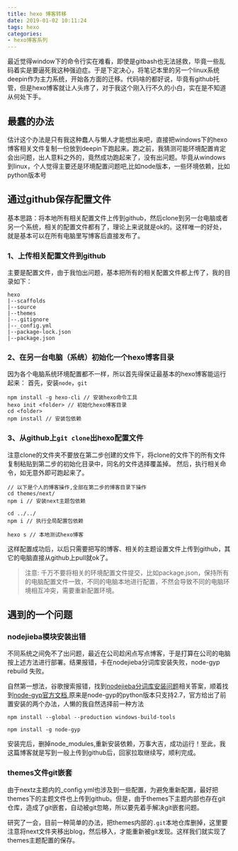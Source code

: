 ```yaml
---
title: hexo 博客转移
date: 2019-01-02 10:11:24
tags: hexo
categories: 
- hexo博客系列
---
```


最近觉得window下的命令行实在难看，即使是gitbash也无法拯救，毕竟一些乱码着实是要逼死我这种强迫症。于是下定决心，将笔记本里的另一个linux系统deepin作为主力系统，开始各方面的迁移。代码啥的都好说，毕竟有github托管，但是hexo博客就让人头疼了，对于我这个刚入行不久的小白，实在是不知道从何处下手。

## 最蠢的办法

估计这个办法是只有我这种蠢人与懒人才能想出来吧，直接把windows下的hexo博客相关文件复制一份放到deepin下跑起来。跑之前，我猜测可能环境配置肯定会出问题，出人意料之外的，竟然成功跑起来了，没有出问题。毕竟从windows到linux，个人觉得主要还是环境配置问题吧,比如node版本，一些环境依赖，比如python版本号

## 通过github保存配置文件

基本思路：将本地所有相关配置文件上传到github，然后clone到另一台电脑或者另一个系统，相关的配置文件都有了，理论上来说就是ok的。这样唯一的好处，就是基本可以在所有电脑里写博客后直接发布了。

### 1、上传相关配置文件到github

主要是配置文件，由于我怕出问题，基本把所有的相关配置文件都上传了，我的目录如下：

```
hexo
|--scaffolds
|--source
|--themes
|--.gitignore
|--_config.yml
|--package-lock.json
|--package.json
```

### 2、在另一台电脑（系统）初始化一个hexo博客目录

因为各个电脑系统环境配置都不一样，所以首先得保证最基本的hexo博客能运行起来：
首先，安装`node`，`git`

```
npm install -g hexo-cli // 安装hexo命令工具
hexo init <folder> // 初始化hexo博客目录
cd <folder>
npm install // 安装包依赖

```

### 3、从github上`git clone`出hexo配置文件

注意clone的文件夹不要放在第二步创建的文件下，将clone的文件下的所有文件复制粘贴到第二步的初始化目录中，同名的文件选择覆盖掉。
然后，执行相关命令，如无意外即可跑起来了。

```
// 以下是个人的博客操作,全部在第二步的博客目录下操作
cd themes/next/
npm i // 安装next主题包依赖

cd ../../
npm i // 执行全局配置包依赖

hexo s // 本地测试hexo博客
```

这样配置成功后，以后只需要把写的博客、相关的主题设置文件上传到github，其它的电脑直接从github上pull就ok了。

>注意:
>千万不要将相关的环境配置文件提交，比如package.json，保持所有的电脑配置文件一致，不同的电脑本地进行配置，不然会导致不同的电脑环境相互冲突，需要重新配置环境。

## 遇到的一个问题

### nodejieba模块安装出错

不同系统之间免不了出问题，最近在公司趁闲点写点博客，于是打算在公司的电脑按上述方法进行部署。结果报错，卡在nodejieba分词库安装失败，node-gyp rebuild 失败。

自然第一想法，谷歌搜索报错，找到[nodejieba分词库安装问题](https://github.com/Mrminfive/hexo-theme-skapp/issues/23)相关答案，顺着找到[node-gyp官方文档](https://www.npmjs.com/package/node-gyp),原来是node-gyp的python版本只支持2.7，官方给出了前置安装的两个办法，人懒的我自然选择前一种方法
```
npm install --global --production windows-build-tools

npm install -g node-gyp
```
安装完后，删掉node_modules,重新安装依赖，万事大吉，成功运行！至此，我这篇博客就是写到一般上传到github后，回家拉取继续写，顺利完成。

### themes文件git嵌套

由于nextz主题内的_config.yml也涉及到一些配置，为避免重新配置，最好把themes下的主题文件也上传到github。但是，由于themes下主题内部也存在git仓库，造成了git嵌套，自动被git忽略，所以要先着手解决git嵌套问题。

研究了一会，目前一种简单的办法，把themes内部的`.git`本地仓库删掉，这里要注意将next文件夹移出blog，然后移入，才能重新被git发现。这样我们就实现了themes主题配置的保存。
